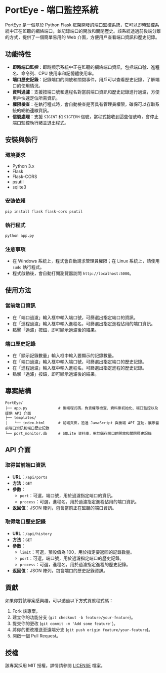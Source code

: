 # PortEye - 端口監控系統

PortEye 是一個基於 Python Flask 框架開發的端口監控系統，它可以即時監控系統中正在監聽的網絡端口，並記錄端口的開放和關閉歷史。該系統透過前後端分離的方式，提供了一個簡單易用的 Web 介面，方便用戶查看端口資訊和歷史記錄。

## 功能特性
- **即時端口監控**：即時顯示系統中正在監聽的網絡端口資訊，包括端口號、進程名、命令列、CPU 使用率和記憶體使用率。
- **端口歷史記錄**：記錄端口的開放和關閉事件，用戶可以查看歷史記錄，了解端口的使用情況。
- **資料過濾**：支援按端口號和進程名對當前端口資訊和歷史記錄進行過濾，方便用戶快速定位所需資訊。
- **權限檢查**：在執行程式時，會自動檢查是否具有管理員權限，確保可以存取系統的網絡連線資訊。
- **信號處理**：支援 `SIGINT` 和 `SIGTERM` 信號，當程式接收到這些信號時，會停止端口監控執行緒並退出程式。

## 安裝與執行

### 環境要求
- Python 3.x
- Flask
- Flask-CORS
- psutil
- sqlite3

### 安裝依賴
```bash
pip install flask flask-cors psutil
```

### 執行程式
```bash
python app.py
```

### 注意事項
- 在 Windows 系統上，程式會自動請求管理員權限；在 Linux 系統上，請使用 `sudo` 執行程式。
- 程式啟動後，會自動打開瀏覽器訪問 `http://localhost:5000`。

## 使用方法

### 當前端口資訊
- 在「端口過濾」輸入框中輸入端口號，可篩選出指定端口的資訊。
- 在「進程過濾」輸入框中輸入進程名，可篩選出指定進程佔用的端口資訊。
- 點擊「過濾」按鈕，即可顯示過濾後的結果。

### 端口歷史記錄
- 在「顯示記錄數量」輸入框中輸入要顯示的記錄數量。
- 在「端口過濾」輸入框中輸入端口號，可篩選出指定端口的歷史記錄。
- 在「進程過濾」輸入框中輸入進程名，可篩選出指定進程的歷史記錄。
- 點擊「過濾」按鈕，即可顯示過濾後的結果。

## 專案結構
```
PortEye/
├── app.py              # 後端程式碼，負責權限檢查、資料庫初始化、端口監控以及提供 API 介面
├── templates/
│   └── index.html      # 前端頁面，透過 JavaScript 與後端 API 互動，展示當前端口資訊和端口歷史記錄
└── port_monitor.db     # SQLite 資料庫，用於儲存端口的開放和關閉歷史記錄
```

## API 介面

### 取得當前端口資訊
- **URL**：`/api/ports`
- **方法**：`GET`
- **參數**：
  - `port`：可選，端口號，用於過濾指定端口的資訊。
  - `process`：可選，進程名，用於過濾指定進程佔用的端口資訊。
- **返回值**：JSON 陣列，包含當前正在監聽的端口資訊。

### 取得端口歷史記錄
- **URL**：`/api/history`
- **方法**：`GET`
- **參數**：
  - `limit`：可選，預設值為 100，用於指定要返回的記錄數量。
  - `port`：可選，端口號，用於過濾指定端口的歷史記錄。
  - `process`：可選，進程名，用於過濾指定進程的歷史記錄。
- **返回值**：JSON 陣列，包含端口的歷史記錄資訊。

## 貢獻
如果你對該專案感興趣，可以透過以下方式貢獻程式碼：
1. Fork 該專案。
2. 建立你的功能分支 (`git checkout -b feature/your-feature`)。
3. 提交你的更改 (`git commit -m 'Add some feature'`)。
4. 將你的更改推送至遠端分支 (`git push origin feature/your-feature`)。
5. 開啟一個 Pull Request。

## 授權
該專案採用 MIT 授權，詳情請參閱 [LICENSE](LICENSE) 檔案。